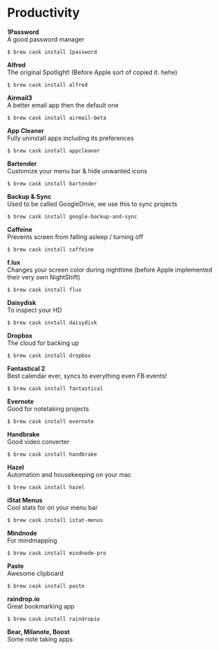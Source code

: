 # Productivity

**1Password**  
A good password manager

```text
$ brew cask install 1password
```

**Alfred**  
The original Spotlight! \(Before Apple sort of copied it. hehe\)

```text
$ brew cask install alfred
```

**Airmail3**  
A better email app then the default one

```text
$ brew cask install airmail-beta
```

**App Cleaner**  
Fully uninstall apps including its preferences

```text
$ brew cask install appcleaner
```

**Bartender**  
Customize your menu bar & hide unwanted icons

```text
$ brew cask install bartender
```

**Backup & Sync**  
Used to be called GoogleDrive, we use this to sync projects

```text
$ brew cask install google-backup-and-sync
```

**Caffeine**  
Prevents screen from falling asleep / turning off

```text
$ brew cask install caffeine
```

**f.lux**  
Changes your screen color during nighttime \(before Apple implemented their very own NightShift\)

```text
$ brew cask install flux
```

**Daisydisk**  
To inspect your HD

```text
$ brew cask install daisydisk
```

**Dropbox**  
The cloud for backing up

```text
$ brew cask install dropbox
```

**Fantastical 2**  
Best calendar ever, syncs to everything even FB events!

```text
$ brew cask install fantastical
```

**Evernote**  
Good for notetaking projects

```text
$ brew cask install evernote
```

**Handbrake**  
Good video converter

```text
$ brew cask install handbrake
```

**Hazel**  
Automation and housekeeping on your mac

```text
$ brew cask install hazel
```

**iStat Menus**  
Cool stats for on your menu bar

```text
$ brew cask install istat-menus
```

**Mindnode**  
For mindmapping

```text
$ brew cask install mindnode-pro
```

**Paste**  
Awesome clipboard

```text
$ brew cask install paste
```

**raindrop.io**  
Great bookmarking app

```text
$ brew cask install raindropio
```

**Bear, Milanote, Boost**  
Some note taking apps

